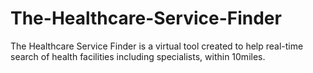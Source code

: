 # The-Healthcare-Service-Finder
The Healthcare Service Finder is a virtual tool created to help real-time search of health facilities including specialists, within 10miles. 
